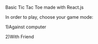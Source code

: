 Basic Tic Tac Toe made with React.js

In order to play, choose your game mode:

1)Against computer

2)With Friend



